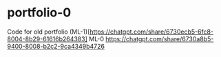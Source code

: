# portfolio-0
Code for old portfolio
(ML-1)[https://chatgpt.com/share/6730ecb5-6fc8-8004-8b29-61616b264383]
ML-0
https://chatgpt.com/share/6730a8b5-9400-8008-b2c2-9ca4349b4726
